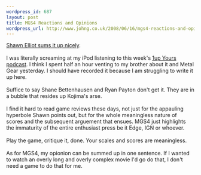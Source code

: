```yaml
--- 
wordpress_id: 687
layout: post
title: MGS4 Reactions and Opinions
wordpress_url: http://www.johng.co.uk/2008/06/16/mgs4-reactions-and-opinions/
---
```

<a href="http://www.1up.com/do/blogEntry?bId=8772271&amp;publicUserId=4551247">Shawn Elliot sums it up nicely</a>.<br /><br />I was literally screaming at my iPod listening to this week's <a href="http://www.1up.com/do/minisite?cId=3149993">1up Yours podcast</a>. I think I spent half an hour venting to my brother about it and Metal Gear yesterday. I should have recorded it because I am struggling to write it up here.<br /><br />Suffice to say Shane Bettenhausen and Ryan Payton don't get it. They are in a bubble that resides up Kojima's arse.<br /><br />I find it hard to read game reviews these days, not just for the appauling hyperbole Shawn points out, but for the whole meaningless nature of scores and the subsequent arguement that ensues. MGS4 just highlights the immaturity of the entire enthusiast press be it Edge, IGN or whoever.<br /><br />Play the game, critique it, done. Your scales and scores are meaningless.<br /><br />As for MGS4, my opionion can be summed up in one sentence. If I wanted to watch an overly long and overly complex movie I'd go do that, I don't need a game to do that for me.<br />
